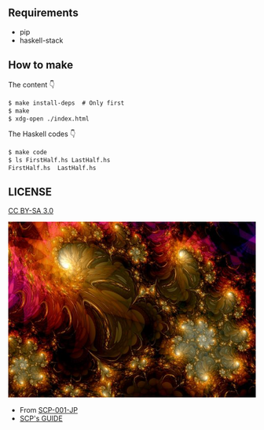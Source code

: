 ## Requirements

- pip
- haskell-stack

## How to make

The content :point_down:

```shell-session
$ make install-deps  # Only first
$ make
$ xdg-open ./index.html
```

The Haskell codes :point_down:

```shell-session
$ make code
$ ls FirstHalf.hs LastHalf.hs
FirstHalf.hs  LastHalf.hs
```

## LICENSE

[CC BY-SA 3.0](https://creativecommons.org/licenses/by-sa/3.0/)

![reason](Where_Dreams_Are_Born_by_titiavanbeugen.jpg)

- From [SCP-001-JP](http://ja.scp-wiki.net/scp-001-jp)
- [SCP's GUIDE](http://ja.scp-wiki.net/licensing-guide)
